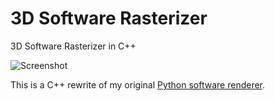 # 3D Software Rasterizer
3D Software Rasterizer in C++

![Screenshot](http://screenclippr.com/woCtx/#.png)

This is a C++ rewrite of my original [Python software renderer](https://github.com/JamesGriffin/SoftwareRenderer).
